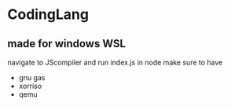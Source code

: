 # CodingLang
made for windows WSL
---
navigate to JScompiler and run index.js in node
make sure to have
- gnu gas
- xorriso
- qemu
